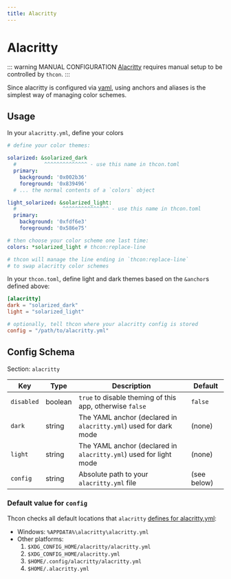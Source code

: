 ```yaml
---
title: Alacritty
---
```


# Alacritty

::: warning MANUAL CONFIGURATION
[Alacritty](https://github.com/alacritty/alacritty) requires manual setup to be controlled by `thcon`.
:::

Since alacritty is configured via [yaml](https://yaml.org/), using anchors and aliases is the simplest way of managing color schemes.

## Usage
In your `alacritty.yml`, define your colors

```yaml
# define your color themes:

solarized: &solarized_dark
  #         ^^^^^^^^^^^^^^ - use this name in thcon.toml
  primary:
    background: '0x002b36'
    foreground: '0x839496'
  # ... the normal contents of a `colors` object

light_solarized: &solarized_light:
  #               ^^^^^^^^^^^^^^^ - use this name in thcon.toml
  primary:
    background: '0xfdf6e3'
    foreground: '0x586e75'

# then choose your color scheme one last time:
colors: *solarized_light # thcon:replace-line

# thcon will manage the line ending in `thcon:replace-line`
# to swap alacritty color schemes
```

In your `thcon.toml`, define light and dark themes based on the `&anchor`s defined above:

```toml
[alacritty]
dark = "solarized_dark"
light = "solarized_light"

# optionally, tell thcon where your alacritty config is stored
config = "/path/to/alacritty.yml"
```

## Config Schema
Section: `alacritty`

| Key | Type | Description | Default |
| --- | ---- | ----------- | -------- |
| `disabled` | boolean | `true` to disable theming of this app, otherwise `false` | `false` |
| `dark` | string | The YAML anchor (declared in `alacritty.yml`) used for dark mode | (none) |
| `light` | string | The YAML anchor (declared in `alacritty.yml`) used for light mode | (none) |
| `config` | string | Absolute path to your `alacritty.yml` file | (see below) |

### Default value for `config`
Thcon checks all default locations that `alacritty` [defines for alacritty.yml](https://github.com/alacritty/alacritty#configuration):

* Windows: `%APPDATA%\alacritty\alacritty.yml`
* Other platforms:
  1. `$XDG_CONFIG_HOME/alacritty/alacritty.yml`
  2. `$XDG_CONFIG_HOME/alacritty.yml`
  3. `$HOME/.config/alacritty/alacritty.yml`
  4. `$HOME/.alacritty.yml`
